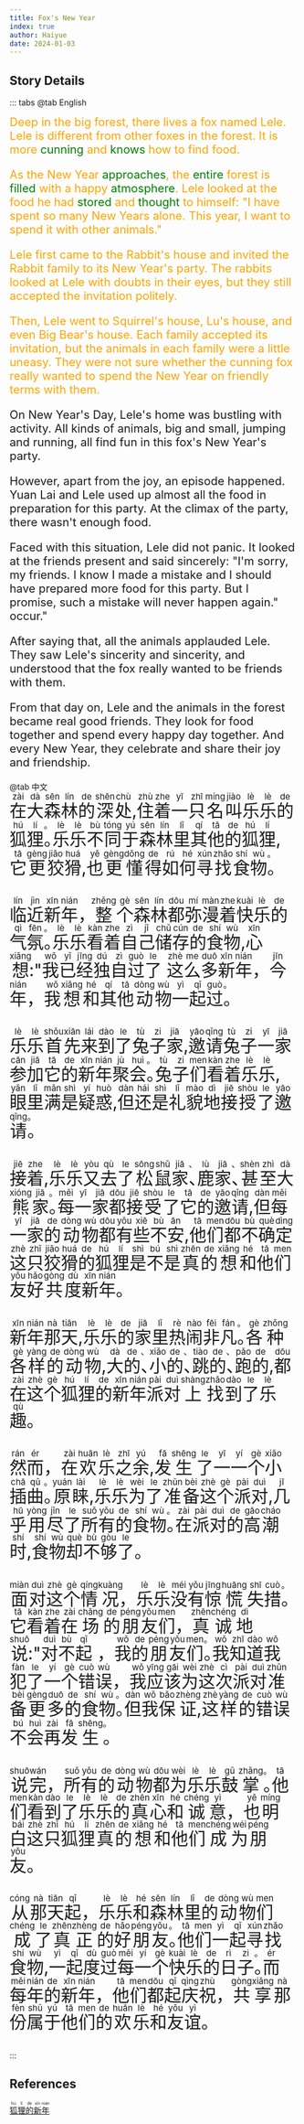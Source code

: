 ```yaml
---
title: Fox's New Year
index: true
author: Haiyue
date: 2024-01-03
---
```


## Story Details
::: tabs
@tab English
<div style="font-size:20px">
<div style="color: orange">Deep in the big forest, there lives a fox named Lele. Lele is different from other foxes in the forest. It is more <span style="color: green">cunning</span> and <span style="color: green">knows</span> how to find food.

As the New Year <span style="color: green">approaches</span>, the <span style="color: green">entire</span> forest is <span style="color: green">filled</span> with a happy <span style="color: green">atmosphere</span>. Lele looked at the food he had <span style="color: green">stored</span> and <span style="color: green">thought</span> to himself: "I have spent so many New Years alone. This year, I want to spend it with other animals."

Lele first came to the Rabbit's house and invited the Rabbit family to its New Year's party. The rabbits looked at Lele with doubts in their eyes, but they still accepted the invitation politely.

Then, Lele went to Squirrel's house, Lu's house, and even Big Bear's house. Each family accepted its invitation, but the animals in each family were a little uneasy. They were not sure whether the cunning fox really wanted to spend the New Year on friendly terms with them.

</div>
On New Year's Day, Lele's home was bustling with activity. All kinds of animals, big and small, jumping and running, all find fun in this fox's New Year's party.

However, apart from the joy, an episode happened. Yuan Lai and Lele used up almost all the food in preparation for this party. At the climax of the party, there wasn't enough food.

Faced with this situation, Lele did not panic. It looked at the friends present and said sincerely: "I'm sorry, my friends. I know I made a mistake and I should have prepared more food for this party. But I promise, such a mistake will never happen again." occur."

After saying that, all the animals applauded Lele. They saw Lele's sincerity and sincerity, and understood that the fox really wanted to be friends with them.

From that day on, Lele and the animals in the forest became real good friends. They look for food together and spend every happy day together. And every New Year, they celebrate and share their joy and friendship.
</div>
@tab 中文
<div style="font-size:30px">
<ruby>在<rt>zài</rt></ruby><ruby>大<rt>dà</rt></ruby><ruby>森<rt>sēn</rt></ruby><ruby>林<rt>lín</rt></ruby><ruby>的<rt>de</rt></ruby><ruby>深<rt>shēn</rt></ruby><ruby>处<rt>chù</rt></ruby>,<ruby>住<rt>zhù</rt></ruby><ruby>着<rt>zhe</rt></ruby><ruby>一<rt>yī</rt></ruby><ruby>只<rt>zhī</rt></ruby><ruby>名<rt>míng</rt></ruby><ruby>叫<rt>jiào</rt></ruby><ruby>乐<rt>lè</rt></ruby><ruby>乐<rt>lè</rt></ruby><ruby>的<rt>de</rt></ruby><ruby>狐<rt>hú</rt></ruby><ruby>狸<rt>lí</rt></ruby><ruby>。<rt>。</rt></ruby><ruby>乐<rt>lè</rt></ruby><ruby>乐<rt>lè</rt></ruby><ruby>不<rt>bù</rt></ruby><ruby>同<rt>tóng</rt></ruby><ruby>于<rt>yú</rt></ruby><ruby>森<rt>sēn</rt></ruby><ruby>林<rt>lín</rt></ruby><ruby>里<rt>lǐ</rt></ruby><ruby>其<rt>qí</rt></ruby><ruby>他<rt>tā</rt></ruby><ruby>的<rt>de</rt></ruby><ruby>狐<rt>hú</rt></ruby><ruby>狸<rt>lí</rt></ruby>,<ruby>它<rt>tā</rt></ruby><ruby>更<rt>gèng</rt></ruby><ruby>狡<rt>jiǎo</rt></ruby><ruby>猾<rt>huá</rt></ruby>,<ruby>也<rt>yě</rt></ruby><ruby>更<rt>gèng</rt></ruby><ruby>懂<rt>dǒng</rt></ruby><ruby>得<rt>de</rt></ruby><ruby>如<rt>rú</rt></ruby><ruby>何<rt>hé</rt></ruby><ruby>寻<rt>xún</rt></ruby><ruby>找<rt>zhǎo</rt></ruby><ruby>食<rt>shí</rt></ruby><ruby>物<rt>wù</rt></ruby><ruby>。<rt>。</rt></ruby>

<ruby>临<rt>lín</rt></ruby><ruby>近<rt>jìn</rt></ruby><ruby>新<rt>xīn</rt></ruby><ruby>年<rt>nián</rt></ruby>，<ruby>整<rt>zhěng</rt></ruby><ruby>个<rt>gè</rt></ruby><ruby>森<rt>sēn</rt></ruby><ruby>林<rt>lín</rt></ruby><ruby>都<rt>dōu</rt></ruby><ruby>弥<rt>mí</rt></ruby><ruby>漫<rt>màn</rt></ruby><ruby>着<rt>zhe</rt></ruby><ruby>快<rt>kuài</rt></ruby><ruby>乐<rt>lè</rt></ruby><ruby>的<rt>de</rt></ruby><ruby>气<rt>qì</rt></ruby><ruby>氛<rt>fēn</rt></ruby><ruby>。<rt>。</rt></ruby><ruby>乐<rt>lè</rt></ruby><ruby>乐<rt>lè</rt></ruby><ruby>看<rt>kàn</rt></ruby><ruby>着<rt>zhe</rt></ruby><ruby>自<rt>zì</rt></ruby><ruby>己<rt>jǐ</rt></ruby><ruby>储<rt>chǔ</rt></ruby><ruby>存<rt>cún</rt></ruby><ruby>的<rt>de</rt></ruby><ruby>食<rt>shí</rt></ruby><ruby>物<rt>wù</rt></ruby>,<ruby>心<rt>xīn</rt></ruby><ruby>想<rt>xiǎng</rt></ruby>:"<ruby>我<rt>wǒ</rt></ruby><ruby>已<rt>yǐ</rt></ruby><ruby>经<rt>jīng</rt></ruby><ruby>独<rt>dú</rt></ruby><ruby>自<rt>zì</rt></ruby><ruby>过<rt>guò</rt></ruby><ruby>了<rt>le</rt></ruby> <ruby>这<rt>zhè</rt></ruby><ruby>么<rt>me</rt></ruby><ruby>多<rt>duō</rt></ruby><ruby>新<rt>xīn</rt></ruby><ruby>年<rt>nián</rt></ruby>，<ruby>今<rt>jīn</rt></ruby><ruby>年<rt>nián</rt></ruby>，<ruby>我<rt>wǒ</rt></ruby><ruby>想<rt>xiǎng</rt></ruby><ruby>和<rt>hé</rt></ruby><ruby>其<rt>qí</rt></ruby><ruby>他<rt>tā</rt></ruby><ruby>动<rt>dòng</rt></ruby><ruby>物<rt>wù</rt></ruby><ruby>一<rt>yì</rt></ruby><ruby>起<rt>qǐ</rt></ruby><ruby>过<rt>guò</rt></ruby><ruby>。<rt>。</rt></ruby>

<ruby>乐<rt>lè</rt></ruby><ruby>乐<rt>lè</rt></ruby><ruby>首<rt>shǒu</rt></ruby><ruby>先<rt>xiān</rt></ruby><ruby>来<rt>lái</rt></ruby><ruby>到<rt>dào</rt></ruby><ruby>了<rt>le</rt></ruby><ruby>兔<rt>tù</rt></ruby><ruby>子<rt>zi</rt></ruby><ruby>家<rt>jiā</rt></ruby>,<ruby>邀<rt>yāo</rt></ruby><ruby>请<rt>qǐng</rt></ruby><ruby>兔<rt>tù</rt></ruby><ruby>子<rt>zi</rt></ruby><ruby>一<rt>yī</rt></ruby><ruby>家<rt>jiā</rt></ruby><ruby>参<rt>cān</rt></ruby><ruby>加<rt>jiā</rt></ruby><ruby>它<rt>tā</rt></ruby><ruby>的<rt>de</rt></ruby><ruby>新<rt>xīn</rt></ruby><ruby>年<rt>nián</rt></ruby><ruby>聚<rt>jù</rt></ruby><ruby>会<rt>huì</rt></ruby><ruby>。<rt>。</rt></ruby><ruby>兔<rt>tù</rt></ruby><ruby>子<rt>zi</rt></ruby><ruby>们<rt>men</rt></ruby><ruby>看<rt>kàn</rt></ruby><ruby>着<rt>zhe</rt></ruby><ruby>乐<rt>lè</rt></ruby><ruby>乐<rt>lè</rt></ruby>,<ruby>眼<rt>yǎn</rt></ruby><ruby>里<rt>lǐ</rt></ruby><ruby>满<rt>mǎn</rt></ruby><ruby>是<rt>shì</rt></ruby><ruby>疑<rt>yí</rt></ruby><ruby>惑<rt>huò</rt></ruby>,<ruby>但<rt>dàn</rt></ruby><ruby>还<rt>hái</rt></ruby><ruby>是<rt>shì</rt></ruby><ruby>礼<rt>lǐ</rt></ruby><ruby>貌<rt>mào</rt></ruby><ruby>地<rt>dì</rt></ruby><ruby>接<rt>jiē</rt></ruby><ruby>授<rt>shòu</rt></ruby><ruby>了<rt>le</rt></ruby><ruby>邀<rt>yāo</rt></ruby><ruby>请<rt>qǐng</rt></ruby><ruby>。<rt>。</rt></ruby>

<ruby>接<rt>jiē</rt></ruby><ruby>着<rt>zhe</rt></ruby>,<ruby>乐<rt>lè</rt></ruby><ruby>乐<rt>lè</rt></ruby><ruby>又<rt>yòu</rt></ruby><ruby>去<rt>qù</rt></ruby><ruby>了<rt>le</rt></ruby><ruby>松<rt>sōng</rt></ruby><ruby>鼠<rt>shǔ</rt></ruby><ruby>家<rt>jiā</rt></ruby><ruby>、<rt>、</rt></ruby><ruby>鹿<rt>lù</rt></ruby><ruby>家<rt>jiā</rt></ruby><ruby>、<rt>、</rt></ruby><ruby>甚<rt>shèn</rt></ruby><ruby>至<rt>zhì</rt></ruby><ruby>大<rt>dà</rt></ruby><ruby>熊<rt>xióng</rt></ruby><ruby>家<rt>jiā</rt></ruby><ruby>。<rt>。</rt></ruby><ruby>每<rt>měi</rt></ruby><ruby>一<rt>yī</rt></ruby><ruby>家<rt>jiā</rt></ruby><ruby>都<rt>dōu</rt></ruby><ruby>接<rt>jiē</rt></ruby><ruby>受<rt>shòu</rt></ruby><ruby>了<rt>le</rt></ruby><ruby>它<rt>tā</rt></ruby><ruby>的<rt>de</rt></ruby><ruby>邀<rt>yāo</rt></ruby><ruby>请<rt>qǐng</rt></ruby>,<ruby>但<rt>dàn</rt></ruby><ruby>每<rt>měi</rt></ruby><ruby>一<rt>yī</rt></ruby><ruby>家<rt>jiā</rt></ruby><ruby>的<rt>de</rt></ruby><ruby>动<rt>dòng</rt></ruby><ruby>物<rt>wù</rt></ruby><ruby>都<rt>dōu</rt></ruby><ruby>有<rt>yǒu</rt></ruby><ruby>些<rt>xiē</rt></ruby><ruby>不<rt>bù</rt></ruby><ruby>安<rt>ān</rt></ruby>,<ruby>他<rt>tā</rt></ruby><ruby>们<rt>men</rt></ruby><ruby>都<rt>dōu</rt></ruby><ruby>不<rt>bù</rt></ruby><ruby>确<rt>què</rt></ruby><ruby>定<rt>dìng</rt></ruby><ruby>这<rt>zhè</rt></ruby><ruby>只<rt>zhǐ</rt></ruby><ruby>狡<rt>jiǎo</rt></ruby><ruby>猾<rt>huá</rt></ruby><ruby>的<rt>de</rt></ruby><ruby>狐<rt>hú</rt></ruby><ruby>狸<rt>lí</rt></ruby><ruby>是<rt>shì</rt></ruby><ruby>不<rt>bú</rt></ruby><ruby>是<rt>shì</rt></ruby><ruby>真<rt>zhēn</rt></ruby><ruby>的<rt>de</rt></ruby><ruby>想<rt>xiǎng</rt></ruby><ruby>和<rt>hé</rt></ruby><ruby>他<rt>tā</rt></ruby><ruby>们<rt>men</rt></ruby><ruby>友<rt>yǒu</rt></ruby><ruby>好<rt>hǎo</rt></ruby><ruby>共<rt>gòng</rt></ruby><ruby>度<rt>dù</rt></ruby><ruby>新<rt>xīn</rt></ruby><ruby>年<rt>nián</rt></ruby>。

<ruby>新<rt>xīn</rt></ruby><ruby>年<rt>nián</rt></ruby><ruby>那<rt>nà</rt></ruby><ruby>天<rt>tiān</rt></ruby>,<ruby>乐<rt>lè</rt></ruby><ruby>乐<rt>lè</rt></ruby><ruby>的<rt>de</rt></ruby><ruby>家<rt>jiā</rt></ruby><ruby>里<rt>lǐ</rt></ruby><ruby>热<rt>rè</rt></ruby><ruby>闹<rt>nào</rt></ruby><ruby>非<rt>fēi</rt></ruby><ruby>凡<rt>fán</rt></ruby><ruby>。<rt>。</rt></ruby><ruby>各<rt>gè</rt></ruby><ruby>种<rt>zhǒng</rt></ruby><ruby>各<rt>gè</rt></ruby><ruby>样<rt>yàng</rt></ruby><ruby>的<rt>de</rt></ruby><ruby>动<rt>dòng</rt></ruby><ruby>物<rt>wù</rt></ruby>,<ruby>大<rt>dà</rt></ruby><ruby>的<rt>de</rt></ruby><ruby>、<rt>、</rt></ruby><ruby>小<rt>xiǎo</rt></ruby><ruby>的<rt>de</rt></ruby><ruby>、<rt>、</rt></ruby><ruby>跳<rt>tiào</rt></ruby><ruby>的<rt>de</rt></ruby><ruby>、<rt>、</rt></ruby><ruby>跑<rt>pǎo</rt></ruby><ruby>的<rt>de</rt></ruby>,<ruby>都<rt>dōu</rt></ruby><ruby>在<rt>zài</rt></ruby><ruby>这<rt>zhè</rt></ruby><ruby>个<rt>gè</rt></ruby><ruby>狐<rt>hú</rt></ruby><ruby>狸<rt>lí</rt></ruby><ruby>的<rt>de</rt></ruby><ruby>新<rt>xīn</rt></ruby><ruby>年<rt>nián</rt></ruby><ruby>派<rt>pài</rt></ruby><ruby>对<rt>duì</rt></ruby><ruby>上<rt>shàng</rt></ruby><ruby>找<rt>zhǎo</rt></ruby><ruby>到<rt>dào</rt></ruby><ruby>了<rt>le</rt></ruby><ruby>乐<rt>lè</rt></ruby><ruby>趣<rt>qù</rt></ruby>。

<ruby>然<rt>rán</rt></ruby><ruby>而<rt>ér</rt></ruby>，<ruby>在<rt>zài</rt></ruby><ruby>欢<rt>huān</rt></ruby><ruby>乐<rt>lè</rt></ruby><ruby>之<rt>zhī</rt></ruby><ruby>余<rt>yú</rt></ruby>,<ruby>发<rt>fā</rt></ruby><ruby>生<rt>shēng</rt></ruby><ruby>了<rt>le</rt></ruby><ruby>一<rt>yī</rt></ruby><ruby>一<rt>yí</rt></ruby><ruby>个<rt>gè</rt></ruby><ruby>小<rt>xiǎo</rt></ruby><ruby>插<rt>chā</rt></ruby><ruby>曲<rt>qǔ</rt></ruby><ruby>。<rt>。</rt></ruby><ruby>原<rt>yuán</rt></ruby><ruby>睐<rt>lài</rt></ruby>,<ruby>乐<rt>lè</rt></ruby><ruby>乐<rt>lè</rt></ruby><ruby>为<rt>wèi</rt></ruby><ruby>了<rt>le</rt></ruby><ruby>准<rt>zhǔn</rt></ruby><ruby>备<rt>bèi</rt></ruby><ruby>这<rt>zhè</rt></ruby><ruby>个<rt>gè</rt></ruby><ruby>派<rt>pài</rt></ruby><ruby>对<rt>duì</rt></ruby>,<ruby>几<rt>jī</rt></ruby><ruby>乎<rt>hū</rt></ruby><ruby>用<rt>yòng</rt></ruby><ruby>尽<rt>jǐn</rt></ruby><ruby>了<rt>le</rt></ruby><ruby>所<rt>suǒ</rt></ruby><ruby>有<rt>yǒu</rt></ruby><ruby>的<rt>de</rt></ruby><ruby>食<rt>shí</rt></ruby><ruby>物<rt>wù</rt></ruby><ruby>。<rt>。</rt></ruby><ruby>在<rt>zài</rt></ruby><ruby>派<rt>pài</rt></ruby><ruby>对<rt>duì</rt></ruby><ruby>的<rt>de</rt></ruby><ruby>高<rt>gāo</rt></ruby><ruby>潮<rt>cháo</rt></ruby><ruby>时<rt>shí</rt></ruby>,<ruby>食<rt>shí</rt></ruby><ruby>物<rt>wù</rt></ruby><ruby>却<rt>què</rt></ruby><ruby>不<rt>bù</rt></ruby><ruby>够<rt>gòu</rt></ruby><ruby>了<rt>le</rt></ruby>。

<ruby>面<rt>miàn</rt></ruby><ruby>对<rt>duì</rt></ruby><ruby>这<rt>zhè</rt></ruby><ruby>个<rt>gè</rt></ruby><ruby>情<rt>qíng</rt></ruby><ruby>况<rt>kuàng</rt></ruby>，<ruby>乐<rt>lè</rt></ruby><ruby>乐<rt>lè</rt></ruby><ruby>没<rt>méi</rt></ruby><ruby>有<rt>yǒu</rt></ruby><ruby>惊<rt>jīng</rt></ruby><ruby>慌<rt>huāng</rt></ruby><ruby>失<rt>shī</rt></ruby><ruby>措<rt>cuò</rt></ruby><ruby>。<rt>。</rt></ruby><ruby>它<rt>tā</rt></ruby><ruby>看<rt>kàn</rt></ruby><ruby>着<rt>zhe</rt></ruby><ruby>在<rt>zài</rt></ruby><ruby>场<rt>chǎng</rt></ruby><ruby>的<rt>de</rt></ruby><ruby>朋<rt>péng</rt></ruby><ruby>友<rt>yǒu</rt></ruby><ruby>们<rt>men</rt></ruby>，<ruby>真<rt>zhēn</rt></ruby><ruby>诚<rt>chéng</rt></ruby><ruby>地<rt>dì</rt></ruby><ruby>说<rt>shuō</rt></ruby>:"<ruby>对<rt>duì</rt></ruby><ruby>不<rt>bù</rt></ruby><ruby>起<rt>qǐ</rt></ruby> ，<ruby>我<rt>wǒ</rt></ruby><ruby>的<rt>de</rt></ruby><ruby>朋<rt>péng</rt></ruby><ruby>友<rt>yǒu</rt></ruby><ruby>们<rt>men</rt></ruby><ruby>。<rt>。</rt></ruby><ruby>我<rt>wǒ</rt></ruby><ruby>知<rt>zhī</rt></ruby><ruby>道<rt>dào</rt></ruby><ruby>我<rt>wǒ</rt></ruby><ruby>犯<rt>fàn</rt></ruby><ruby>了<rt>le</rt></ruby><ruby>一<rt>yí</rt></ruby><ruby>个<rt>gè</rt></ruby><ruby>错<rt>cuò</rt></ruby><ruby>误<rt>wù</rt></ruby>，<ruby>我<rt>wǒ</rt></ruby><ruby>应<rt>yīng</rt></ruby><ruby>该<rt>gāi</rt></ruby><ruby>为<rt>wèi</rt></ruby><ruby>这<rt>zhè</rt></ruby><ruby>次<rt>cì</rt></ruby><ruby>派<rt>pài</rt></ruby><ruby>对<rt>duì</rt></ruby><ruby>准<rt>zhǔn</rt></ruby><ruby>备<rt>bèi</rt></ruby><ruby>更<rt>gèng</rt></ruby><ruby>多<rt>duō</rt></ruby><ruby>的<rt>de</rt></ruby><ruby>食<rt>shí</rt></ruby><ruby>物<rt>wù</rt></ruby><ruby>。<rt>。</rt></ruby><ruby>但<rt>dàn</rt></ruby><ruby>我<rt>wǒ</rt></ruby><ruby>保<rt>bǎo</rt></ruby><ruby>证<rt>zhèng</rt></ruby>,<ruby>这<rt>zhè</rt></ruby><ruby>样<rt>yàng</rt></ruby><ruby>的<rt>de</rt></ruby><ruby>错<rt>cuò</rt></ruby><ruby>误<rt>wù</rt></ruby><ruby>不<rt>bú</rt></ruby><ruby>会<rt>huì</rt></ruby><ruby>再<rt>zài</rt></ruby><ruby>发<rt>fā</rt></ruby><ruby>生<rt>shēng</rt></ruby><ruby>。<rt>。</rt></ruby>

<ruby>说<rt>shuō</rt></ruby><ruby>完<rt>wán</rt></ruby>，<ruby>所<rt>suǒ</rt></ruby><ruby>有<rt>yǒu</rt></ruby><ruby>的<rt>de</rt></ruby><ruby>动<rt>dòng</rt></ruby><ruby>物<rt>wù</rt></ruby><ruby>都<rt>dōu</rt></ruby><ruby>为<rt>wèi</rt></ruby><ruby>乐<rt>lè</rt></ruby><ruby>乐<rt>lè</rt></ruby><ruby>鼓<rt>gǔ</rt></ruby><ruby>掌<rt>zhǎng</rt></ruby><ruby>。<rt>。</rt></ruby><ruby>他<rt>tā</rt></ruby><ruby>们<rt>men</rt></ruby><ruby>看<rt>kàn</rt></ruby><ruby>到<rt>dào</rt></ruby><ruby>了<rt>le</rt></ruby><ruby>乐<rt>lè</rt></ruby><ruby>乐<rt>lè</rt></ruby><ruby>的<rt>de</rt></ruby><ruby>真<rt>zhēn</rt></ruby><ruby>心<rt>xīn</rt></ruby><ruby>和<rt>hé</rt></ruby><ruby>诚<rt>chéng</rt></ruby><ruby>意<rt>yì</rt></ruby>，<ruby>也<rt>yě</rt></ruby><ruby>明<rt>míng</rt></ruby><ruby>白<rt>bái</rt></ruby><ruby>这<rt>zhè</rt></ruby><ruby>只<rt>zhǐ</rt></ruby><ruby>狐<rt>hú</rt></ruby><ruby>狸<rt>lí</rt></ruby><ruby>真<rt>zhēn</rt></ruby><ruby>的<rt>de</rt></ruby><ruby>想<rt>xiǎng</rt></ruby><ruby>和<rt>hé</rt></ruby><ruby>他<rt>tā</rt></ruby><ruby>们<rt>men</rt></ruby><ruby>成<rt>chéng</rt></ruby><ruby>为<rt>wéi</rt></ruby><ruby>朋<rt>péng</rt></ruby><ruby>友<rt>yǒu</rt></ruby>。

<ruby>从<rt>cóng</rt></ruby><ruby>那<rt>nà</rt></ruby><ruby>天<rt>tiān</rt></ruby><ruby>起<rt>qǐ</rt></ruby>，<ruby>乐<rt>lè</rt></ruby><ruby>乐<rt>lè</rt></ruby><ruby>和<rt>hé</rt></ruby><ruby>森<rt>sēn</rt></ruby><ruby>林<rt>lín</rt></ruby><ruby>里<rt>lǐ</rt></ruby><ruby>的<rt>de</rt></ruby><ruby>动<rt>dòng</rt></ruby><ruby>物<rt>wù</rt></ruby><ruby>们<rt>men</rt></ruby><ruby>成<rt>chéng</rt></ruby><ruby>了<rt>le</rt></ruby><ruby>真<rt>zhēn</rt></ruby><ruby>正<rt>zhèng</rt></ruby><ruby>的<rt>de</rt></ruby><ruby>好<rt>hǎo</rt></ruby><ruby>朋<rt>péng</rt></ruby><ruby>友<rt>yǒu</rt></ruby><ruby>。<rt>。</rt></ruby><ruby>他<rt>tā</rt></ruby><ruby>们<rt>men</rt></ruby><ruby>一<rt>yì</rt></ruby><ruby>起<rt>qǐ</rt></ruby><ruby>寻<rt>xún</rt></ruby><ruby>找<rt>zhǎo</rt></ruby><ruby>食<rt>shí</rt></ruby><ruby>物<rt>wù</rt></ruby>, <ruby>一<rt>yì</rt></ruby><ruby>起<rt>qǐ</rt></ruby><ruby>度<rt>dù</rt></ruby><ruby>过<rt>guò</rt></ruby><ruby>每<rt>měi</rt></ruby><ruby>一<rt>yí</rt></ruby><ruby>个<rt>gè</rt></ruby><ruby>快<rt>kuài</rt></ruby><ruby>乐<rt>lè</rt></ruby><ruby>的<rt>de</rt></ruby><ruby>日<rt>rì</rt></ruby><ruby>子<rt>zi</rt></ruby><ruby>。<rt>。</rt></ruby><ruby>而<rt>ér</rt></ruby><ruby>每<rt>měi</rt></ruby><ruby>年<rt>nián</rt></ruby><ruby>的<rt>de</rt></ruby><ruby>新<rt>xīn</rt></ruby><ruby>年<rt>nián</rt></ruby>，<ruby>他<rt>tā</rt></ruby><ruby>们<rt>men</rt></ruby><ruby>都<rt>dōu</rt></ruby><ruby>起<rt>qǐ</rt></ruby><ruby>庆<rt>qìng</rt></ruby><ruby>祝<rt>zhù</rt></ruby>，<ruby>共<rt>gòng</rt></ruby><ruby>享<rt>xiǎng</rt></ruby><ruby>那<rt>nà</rt></ruby><ruby>份<rt>fèn</rt></ruby><ruby>属<rt>shǔ</rt></ruby><ruby>于<rt>yú</rt></ruby><ruby>他<rt>tā</rt></ruby><ruby>们<rt>men</rt></ruby><ruby>的<rt>de</rt></ruby><ruby>欢<rt>huān</rt></ruby><ruby>乐<rt>lè</rt></ruby><ruby>和<rt>hé</rt></ruby><ruby>友<rt>yǒu</rt></ruby><ruby>谊<rt>yì</rt></ruby>。
</div>
:::



## References
[<ruby>狐<rt>hú</rt></ruby><ruby>狸<rt>lí</rt></ruby><ruby>的<rt>de</rt></ruby><ruby>新<rt>xīn</rt></ruby><ruby>年<rt>nián</rt></ruby>](https://www.gushi365.com/info/18239.html)
